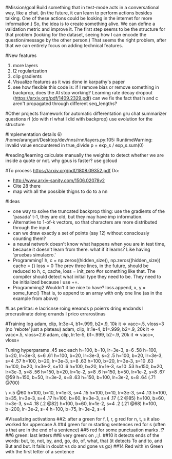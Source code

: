 #Mission/goal
Build something that in test-mode acts in a conversational way, like a chat. (in the future, it can learn to perform actions besides talking. One of these actions could be looking in the internet for more information.) So, the idea is to create something alive. We can define a validation metric and improve it. The first step seems to be the structure for that problem (looking for the dataset, seeing how I can encode the question/message by the other person.) That seems the right problem, after that we can entirely focus on adding technical features.

#New features
1) more layers
2) l2 regularization
3) clip gradients
4) Visualize features as it was done in karpathy's paper
5) see how flexible this code is: if I remove bias or remove something in backprop, does the AI stop working?
Learning rate decay
dropout (https://arxiv.org/pdf/1409.2329.pdf)
can we fix the fact that h and c aren't propagated through different seq_lengths?

#Other projects
framework for automatic differentation
gru
chat
summarizer
questions
rl (do with rl what I did with backprop)
use evolution for the structure

#Implementation details
6) /home/aranguri/Desktop/dev/nns/rnn/layers.py:105: RuntimeWarning: invalid value encountered in true_divide
  p = exp_s / exp_s.sum(0)

#reading/learning
calculate manually the weights to detect whether we are inside a quote or not.
why gpus is faster? use gcloud

#To process
https://arxiv.org/pdf/1808.09352.pdf
Do:
* http://www.arxiv-sanity.com/1506.02078v2
* Cite 28 there
* map with all the possible thigns to do to a nn

#Ideas
* one way to solve the truncated backprop thing: use the gradients of the 'pasada' t-1, they are old, but they may have imp information.
* Alternative to 1-of-k vectors, so that characters are more distributed through the input.
* can we draw exactly a set of points (say 12) without consciously counting them?
* a neural network doesn't know what happens when you are in test time, because it doesn't learn from there. what if it learns? Like having 'pruebas simulacro.'
* Programming1
h, c = np.zeros((hidden_size)), np.zeros((hidden_size))
cache = {}
loss = 0
The prev three lines, in the future, should be reduced to
h, c, cache, loss = init_zero #or something like that. The compiler should detect what initial type they need to be.
They need to be initialized because I use +=.
* Programming2
Wouldn't it be nice to have?
loss.append, x, y = some_func()
That is, to append to an array with only one line (as in the example from above)

#Las perlitas:
e
Iacricnse roing ereands
p poierrs dring endands
I procrastinate doing errands
I prico errarostinas

#Training log
adam, clip, lr:3e-4, b1=.999, b2=.9, 10k it => vacc=.5, vloss=3  (no 'rebote' just a plateau)
adam, clip, lr:1e-4, b1=.999, b2=.9, 20k it  => vacc=.5, vloss=2.6
adam, clip, lr:1e-5, b1=.999, b2=.9, 20k it  => vacc=, vloss=

Tuning hyperparams .45 sec each
h=100, b=10, lr=3e-3, s=6 .58
h=100, b=20, lr=3e-3, s=6 .61
h=100, b=20, lr=3e-3, s=2 .5
h=100, b=20, lr=3e-3, s=4 .57
h=100, b=20, lr=3e-3, s=8 .63
h=100, b=20, lr=3e-3, s=10 .63
h=100, b=20, lr=3e-2, s=10 .6
h=100, b=20, lr=1e-3, s=10 .53
h=150, b=20, lr=3e-3, s=8 .56
h=150, b=20, lr=1e-2, s=8 .6
h=150, b=50, lr=1e-2, s=8 .67 @59
h=150, b=50, lr=3e-2, s=8 .63
h=150, b=100, lr=3e-2, s=8 .64 (.71 @700)

\ >.5 @60
h=100, b=10, lr=1e-3, s=4 .15
h=100, b=10, lr=3e-3, s=4 .13
h=100, b=35, lr=3e-3, s=4 .17
h=100, b=60, lr=3e-3, s=4 .17 (.2 @85)
h=100, b=60, lr=3e-3, s=4 .18 (.2 @82)
h=100, b=60, lr=1e-2, s=4 .2 (.21 @68)
h=100, b=200, lr=3e-2, s=4
h=100, b=75, lr=3e-2, s=4

#Visualizing activations
##2: after a
green for f, l, r, g
red for n, t, s
it also worked for uppercase A
##4
green for m starting sentences
red for s (often s that are in the end of a sentence)
##5
red for some punctuation marks .!?
##6
green: last letters
##8
very green: on ,:;!.
##10
it detects ends of the words: but, to, not, by, and, go, do, of, what, that (it detects To and to, and But and but. It fails in doubt vs do and gone vs go)
##14
Red with \n
Green with the first letter of a sentence
